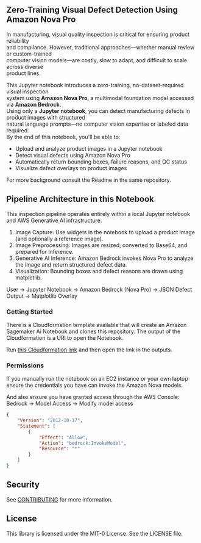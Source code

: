 ## Zero-Training Visual Defect Detection Using Amazon Nova Pro

In manufacturing, visual quality inspection is critical for ensuring product reliability<br/>
and compliance. However, traditional approaches—whether manual review or custom-trained<br/>
computer vision models—are costly, slow to adapt, and difficult to scale across diverse<br/>
product lines.

This Jupyter notebook introduces a zero-training, no-dataset-required visual inspection<br/>
system using **Amazon Nova Pro**, a multimodal foundation model accessed via **Amazon Bedrock**.<br/>
Using only a **Jupyter notebook**, you can detect manufacturing defects in product images with structured<br/>
natural language prompts—no computer vision expertise or labeled data required.<br/>
By the end of this notebook, you'll be able to:

* Upload and analyze product images in a Jupyter notebook
* Detect visual defects using Amazon Nova Pro
* Automatically return bounding boxes, failure reasons, and QC status
* Visualize defect overlays on product images

For more background consult the Readme in the same repository.

## Pipeline Architecture in this Notebook

This inspection pipeline operates entirely within a local Jupyter notebook and AWS Generative AI infrastructure:

1. Image Capture: Use widgets in the notebook to upload a product image (and optionally a reference image).
2. Image Preprocessing: Images are resized, converted to Base64, and prepared for inference.
3. Generative AI Inference: Amazon Bedrock invokes Nova Pro to analyze the image and return structured defect data.
4. Visualization: Bounding boxes and defect reasons are drawn using matplotlib.

User → Jupyter Notebook → Amazon Bedrock (Nova Pro) → JSON Defect Output → Matplotlib Overlay

### Getting Started

There is a Cloudformation template available that will create an Amazon Sagemaker Ai Notebook and clones this repository.
The output of the Cloudformation is a URl to open the Notebook.

Run [this Cloudformation link](https://us-east-1.console.aws.amazon.com/cloudformation/home?region=us-east-1#/stacks/create/review?templateURL=https://ws-assets-prod-iad-r-iad-ed304a55c2ca1aee.s3.us-east-1.amazonaws.com/02f82da5-d6b0-403b-9619-7bb8e506a21a/Notebook-Cloudformation.yaml&stackName=VisualInspectionwithGenerativeAI) and then open the link in the outputs.

### Permissions

If you manually run the notebook on an EC2 instance or your own laptop
ensure the credentials you have can invoke the Amazon Nova models. 

And also ensure you have granted access through the AWS Console: <br/>
Bedrock → Model Access → Modify model access

```json
{
	"Version": "2012-10-17",
	"Statement": [
		{
			"Effect": "Allow",
			"Action": "bedrock:InvokeModel",
			"Resource": "*"
		}
	]
}
```

## Security

See [CONTRIBUTING](CONTRIBUTING.md#security-issue-notifications) for more information.

## License

This library is licensed under the MIT-0 License. See the LICENSE file.

